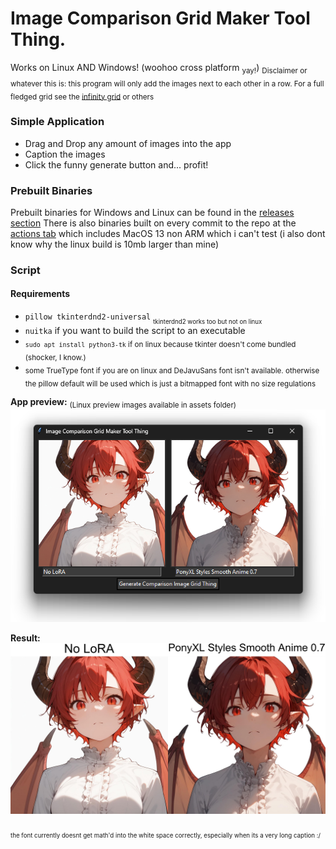 # Image Comparison Grid Maker Tool Thing.

Works on Linux AND Windows! (woohoo cross platform <sub>yay!</sub>)
<sub>Disclaimer or whatever this is: this program will only add the images next to each other in a row. For a full fledged grid see the [infinity grid](https://sd.mcmonkey.org/megagrid/) or others</sub>

### Simple Application

* Drag and Drop any amount of images into the app
* Caption the images 
* Click the funny generate button and... profit!

### Prebuilt Binaries

Prebuilt binaries for Windows and Linux can be found in the [releases section](https://github.com/DraconicDragon/img-comp-grid-maker/releases/latest)
There is also binaries built on every commit to the repo at the [actions tab](https://github.com/DraconicDragon/img-comp-grid-maker/actions) which includes MacOS 13 non ARM which i can't test (i also dont know why the linux build is 10mb larger than mine)

### Script

#### Requirements

* `pillow tkinterdnd2-universal` <sub><sub>tkinterdnd2 works too but not on linux</sub></sub>
* `nuitka` if you want to build the script to an executable
* <sub>`sudo apt install python3-tk` if on linux because tkinter doesn't come bundled (shocker, I know.)</sub>
* <sub>some TrueType font if you are on linux and DeJavuSans font isn't available. otherwise the pillow default will be used which is just a bitmapped font with no size regulations</sub>


**App preview:** <sub>(Linux preview images available in assets folder)</sub>
![app_preview](/assets/app_preview.png)

**Result:**
![result_preview](/assets/result_preview.jpg)

<sub><sub>the font currently doesnt get math'd into the white space correctly, especially when its a very long caption :\/</sub></sub>